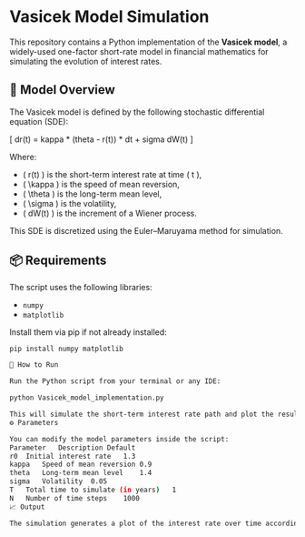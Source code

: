 # Vasicek Model Simulation

This repository contains a Python implementation of the **Vasicek model**, a widely-used one-factor short-rate model in financial mathematics for simulating the evolution of interest rates.

## 📄 Model Overview

The Vasicek model is defined by the following stochastic differential equation (SDE):

\[
dr(t) = kappa * (theta - r(t)) * dt + sigma dW(t)
\]

Where:
- \( r(t) \) is the short-term interest rate at time \( t \),
- \( \kappa \) is the speed of mean reversion,
- \( \theta \) is the long-term mean level,
- \( \sigma \) is the volatility,
- \( dW(t) \) is the increment of a Wiener process.

This SDE is discretized using the Euler–Maruyama method for simulation.

## 📦 Requirements

The script uses the following libraries:

- `numpy`
- `matplotlib`

Install them via pip if not already installed:

```bash
pip install numpy matplotlib

🚀 How to Run

Run the Python script from your terminal or any IDE:

python Vasicek_model_implementation.py

This will simulate the short-term interest rate path and plot the result.
⚙️ Parameters

You can modify the model parameters inside the script:
Parameter	Description	Default
r0	Initial interest rate	1.3
kappa	Speed of mean reversion	0.9
theta	Long-term mean level	1.4
sigma	Volatility	0.05
T	Total time to simulate (in years)	1
N	Number of time steps	1000
📈 Output

The simulation generates a plot of the interest rate over time according to the Vasicek model.